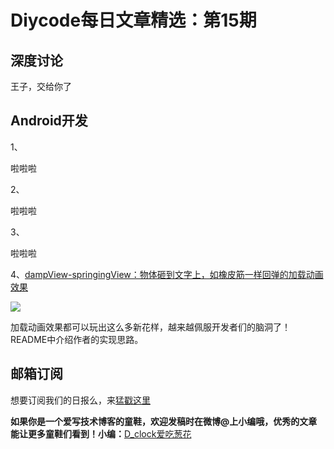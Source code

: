 # Diycode每日文章精选：第15期

## 深度讨论

[]()

王子，交给你了

## Android开发

1、[]()

啦啦啦

2、[]()

啦啦啦

3、[]()

啦啦啦

4、[dampView-springingView：物体砸到文字上，如橡皮筋一样回弹的加载动画效果](https://github.com/Huyamin150/-dampView-springingView)

![](https://camo.githubusercontent.com/c13c4178eaa9b1cd5b02cbc9ff10ca75baeb7b12/687474703a2f2f696d672e626c6f672e6373646e2e6e65742f3230313630343135313134343535333234)

加载动画效果都可以玩出这么多新花样，越来越佩服开发者们的脑洞了！README中介绍作者的实现思路。


## 邮箱订阅

想要订阅我们的日报么，来[猛戳这里](http://list.qq.com/cgi-bin/qf_invite?id=d469993d2c888e971c0fbb2309c4d84256968386b126b967)

**如果你是一个爱写技术博客的童鞋，欢迎发稿时在微博@上小编哦，优秀的文章能让更多童鞋们看到！小编：**[D_clock爱吃葱花](http://weibo.com/2480694892/profile?rightmod=1&wvr=6&mod=personinfo&is_all=1)